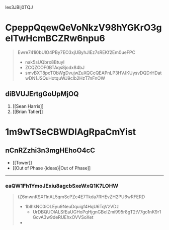 les3JBlj0TQJ

# CpeppQqewQeVoNkzV98hYGKrO3geITwHcmBCZRw6npu6

> Ewre741i0bUlO4PBy7EO3xjUByhJlEz7sREKf2Em0ueFPC
>
> * nak5sUQbrx8BtuyI
> * ZCQZCOF0BTAqs8jodx84bJ
> * smvBXT8pcTObWgDvujwZuXQCcQEAPnLP3HVJKUysvDQDrHDatwDN1JSQuHotquWJ9clb2HzT7nFnOW

## diBVUJErtgGoUpMjOQ

1. [[Sean Harris]]
2. [[Brian Tatler]]

# 1m9wTSeCBWDlAgRpaCmYist

## nCnRZzhi3n3mgHEhoO4cC

* [[Tower]]
* [[Out of Phase {ideas}|Out of Phase]]

***

### eaQW1Fh1YmoJExiu8agcbSxeWxQ1K7LOHW

> tZ6mwnKSXf1nAL5qmScPZc4E7Tkda7RHEvZH2PU6wRFERD
>
> * 1bIhkNC0iOLEyu9NeuDquigf4HqU6TqVzVDz
>   * UrDBQUOlALSfEaUGHoPqHjgnGBeIZmi995r8gT2tV7go1nK9r1GcvA3w9deRUEhxOVVSoXet
> *
